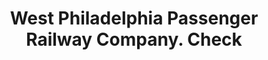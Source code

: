 ---
doi: 10.7916/D80S11JX
date_other: '1860'
date_other_textual: 1860-1869
form: printed ephemera
genre:
- Checks (bank checks)
name:
- West Philadelphia Passenger Railway Company
object_in_context_url: https://biggert.cul.columbia.edu/items/view/ave_biggert_01450
subject_hierarchical_geographic:
- Philadelphia, Pennsylvania, United States
subject_name:
- West Philadelphia Passenger Railway Company
title: West Philadelphia Passenger Railway Company. Check
sort_title: West Philadelphia Passenger Railway Company. Check
call_number: ave_biggert_01450
coordinates:
- 40.00944444444445,-75.13333333333334
pid: ave_biggert_01450
identifiers: ave_biggert_01450
thumbnail: https://derivativo-3.library.columbia.edu/iiif/2/ldpd:344510/full/!256,256/0/native.jpg
permalink: "/items/ave_biggert_01450/"
layout: iiif-image-page
---
